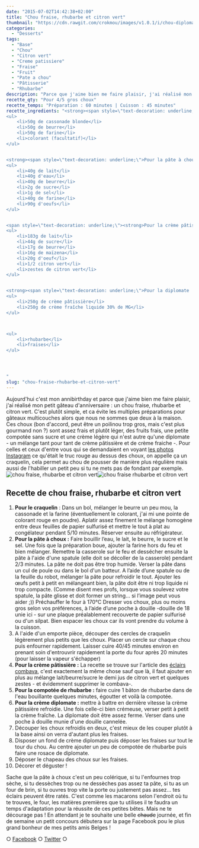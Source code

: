 ```yaml
---
date: "2015-07-02T14:42:38+02:00"
title: "Chou fraise, rhubarbe et citron vert"
thumbnail: "https://cdn.rawgit.com/crokmou/images/v1.0.1/i/chou-diplomate-fraise-rhubarbe-citron-vert-crokmou-blog.jpg"
categories:
  - "Desserts"
tags:
  - "Base"
  - "Chou"
  - "Citron vert"
  - "Creme patissiere"
  - "Fraise"
  - "Fruit"
  - "Pate a chou"
  - "Pâtisserie"
  - "Rhubarbe"
description: "Parce que j'aime bien me faire plaisir, j'ai réalisé mon petit gâteau d'anniversaire : un chou fraise, rhubarbe et citron vert. C'est plutôt simple..."
recette_qty: "Pour 4/5 gros choux"
recette_temps: "Préparation : 60 minutes | Cuisson : 45 minutes"
recette_ingredients: "<strong><span style=\"text-decoration: underline;\">Pour le craquelin :</span></strong>
<ul>
	<li>50g de cassonade blonde</li>
	<li>50g de beurre</li>
	<li>50g de farine</li>
	<li>colorant (facultatif)</li>
</ul>


<strong><span style=\"text-decoration: underline;\">Pour la pâte à choux :</span> </strong>
<ul>
	<li>40g de lait</li>
	<li>40g d'eau</li>
	<li>40g de beurre</li>
	<li>2g de sucre</li>
	<li>1g de sel</li>
	<li>40g de farine</li>
	<li>90g d'oeufs</li>
</ul>


<span style=\"text-decoration: underline;\"><strong>Pour la crème pâtissière :</strong></span>
<ul>
	<li>183g de lait</li>
	<li>44g de sucre</li>
	<li>17g de beurre</li>
	<li>16g de maïzena</li>
	<li>20g d'oeuf</li>
	<li>1/2 citron vert</li>
	<li>zestes de citron vert</li>
</ul>


<strong><span style=\"text-decoration: underline;\">Pour la diplomate :</span></strong>
<ul>
	<li>250g de crème pâtissière</li>
	<li>250g de crème fraîche liquide 30% de MG</li>
</ul>



<ul>
	<li>rhubarbe</li>
	<li>fraises</li>
</ul>




"
slug: "chou-fraise-rhubarbe-et-citron-vert"
---
```


Aujourd'hui c'est mon annibirthday et parce que j'aime bien me faire plaisir, j'ai réalisé mon petit gâteau d'anniversaire : un chou fraise, rhubarbe et citron vert. C'est plutôt simple, et ca évite les multiples préparations pour gâteaux multicouches alors que nous ne sommes que deux à la maison. Ces choux (bon d'accord, peut être un poilinou trop gros, mais c'est plus gourmand non ?) sont assez frais et plutôt léger, des fruits frais, une petite compotée sans sucre et une crème légère qui n'est autre qu'une diplomate - un mélange tant pour tant de crème pâtissière et de crème fraiche -. Pour celles et ceux d'entre vous qui se demandaient en voyant [les photos Instagram](https://instagram.com/crokmou.blog/) ce qu'était le truc rouge au dessus des choux, on appelle ça un craquelin, cela permet au chou de pousser de manière plus régulière mais aussi de l'habiller un petit peu si tu ne mets pas de fondant par exemple. ![chou fraise, rhubarbe et citron vert ](https://cdn.rawgit.com/crokmou/images/v1.0.1/i/chou-diplomate-fraise-rhubarbe-citron-vert-crokmou-blog-2.jpg)![chou fraise rhubarbe et citron vert](https://cdn.rawgit.com/crokmou/images/v1.0.1/i/chou-diplomate-fraise-rhubarbe-citron-vert-crokmou-blog-1.jpg)

## **Recette de chou fraise, rhubarbe et citron vert**

1.  **Pour le craquelin** : Dans un bol, mélanger le beurre un peu mou, la cassonade et la farine (éventuellement le colorant, j'ai mi une pointe de colorant rouge en poudre). Aplatir assez finement le mélange homogène entre deux feuilles de papier sulfurisé et mettre le tout à plat au congélateur pendant 5/10 minutes. Réserver ensuite au réfrigérateur.
2.  **Pour la pâte à choux :** Faire bouillir l’eau, le lait, le beurre, le sucre et le sel. Une fois que la préparation boue, ajouter la farine hors du feu et bien mélanger. Remettre la casserole sur le feu et dessécher ensuite la pâte à l'aide d'une spatule (elle doit se décoller de la casserole) pendant 2/3 minutes. La pâte ne doit pas être trop humide. Verser la pâte dans un cul de poule ou dans le bol d'un batteur. A l’aide d’une spatule ou de la feuille du robot, mélanger la pâte pour refroidir le tout. Ajouter les œufs petit à petit en mélangeant bien, la pâte doit être ni trop liquide ni trop compacte. (Comme disent mes profs, lorsque vous soulevez votre spatule, la pâte glisse et doit former un string… si l’image peut vous aider ;)) Préchauffer le four à 170°C Dresser vos choux, plus ou moins gros selon vos préférences, à l’aide d’une poche à douille -douille de 18 unie ici - sur une plaque préalablement recouverte de papier sulfurisé ou d'un silpat. Bien espacer les choux car ils vont prendre du volume à la cuisson.
3.  A l'aide d'un emporte pièce, découper des cercles de craquelin légèrement plus petits que les choux. Placer un cercle sur chaque chou puis enfourner rapidement. Laisser cuire 40/45 minutes environ en prenant soin d'entrouvrir rapidement la porte du four après 20 minutes (pour laisser la vapeur s'échapper)
4.  **Pour la crème pâtissière :** La recette se trouve sur l'article des [éclairs combava](https://crokmou.com/2015/04/eclairs-combava-et-vanille), c'est exactement la même chose sauf que là, il faut ajouter en plus au mélange lait/beurre/sucre le demi jus de citron vert et quelques zestes - et évidemment supprimer le combava-.
5.  **Pour la compotée de rhubarbe :** faire cuire 1 bâton de rhubarbe dans de l'eau bouillante quelques minutes, égoutter et voilà la compotée.
6.  **Pour la crème diplomate :** mettre à battre en dernière vitesse la crème pâtissière refroidie. Une fois celle-ci bien crémeuse, verser petit à petit la crème fraîche. La diplomate doit être assez ferme. Verser dans une poche à douille munie d'une douille cannelée.
7.  Découper les choux refroidis en deux, c'est mieux de les couper plutôt à la base ainsi on verra d'autant plus les fraises.
8.  Disposer un fond de crème diplomate puis déposer les fraises sur tout le tour du chou. Au centre ajouter un peu de compotée de rhubarbe puis faire une rosace de diplomate.
9.  Déposer le chapeau des choux sur les fraises.
10.  Décorer et déguster !

Sache que la pâte à choux c'est un peu colérique, si tu l'enfournes trop sèche, si tu dessèches trop ou ne dessèches pas assez ta pâte, si tu as un four de brin, si tu ouvres trop vite la porte ou justement pas assez... tes éclairs peuvent être ratés. C'est comme les macarons selon l'endroit où tu te trouves, le four, les matières premières que tu utilises il te faudra un temps d'adaptation pour la réussite de ces petites bêtes. Mais ne te décourage pas ! En attendant je te souhaite une belle <del>chaude</del> journée, et fin de semaine un petit concours débutera sur la page Facebook pou le plus grand bonheur de mes petits amis Belges !

○ [Facebook](https://www.facebook.com/crokmou.blog) ○ [Twitter](https://twitter.com/Crokmou) ○